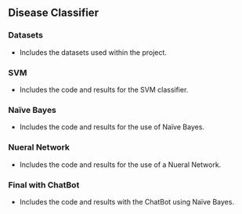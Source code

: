 ## Disease Classifier
### Datasets

- Includes the datasets used within the project.

### SVM

- Includes the code and results for the SVM classifier.

### Naïve Bayes

- Includes the code and results for the use of Naïve Bayes.

### Nueral Network

- Includes the code and results for the use of a Nueral Network.

### Final with ChatBot

- Includes the code and results with the ChatBot using Naïve Bayes.

